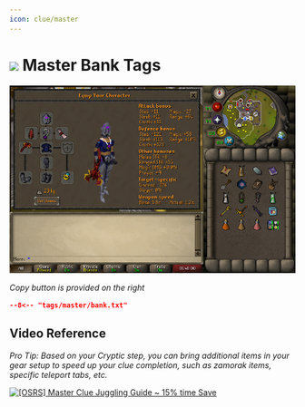 ```yaml
---
icon: clue/master
---
```


# <img style="vertical-align:middle" src="../../icons/master.png" width="35"> Master Bank Tags

![Master Bank](images/master.png)

_Copy button is provided on the right_
``` json title=""
--8<-- "tags/master/bank.txt"
```

## Video Reference
*Pro Tip: Based on your Cryptic step, you can bring additional items in your gear setup to speed up your clue completion, such as zamorak items, specific teleport tabs, etc.*

[![[OSRS] Master Clue Juggling Guide ~ 15% time Save
](https://img.youtube.com/vi/HwnjCT3xF4k/0.jpg)](https://www.youtube.com/watch?v=HwnjCT3xF4k)